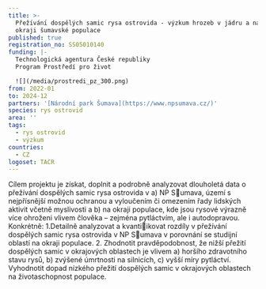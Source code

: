 ```yaml
---
title: >-
  Přežı́vánı́ dospělých samic rysa ostrovida - výzkum hrozeb v jádru a na
  okraji šumavské populace
published: true
registration_no: SS05010140
funding: |-
  Technologická agentura České republiky
  Program Prostředí pro život

  ![](/media/prostredi_pz_300.png)
from: 2022-01
to: 2024-12
partners: '[Národní park Šumava](https://www.npsumava.cz/)'
species: rys ostrovid
area: ''
tags:
  - rys ostrovid
  - výzkum
countries:
  - CZ
logoset: TACR
---
```

Cı́lem projektu je zı́skat, doplnit a podrobně analyzovat dlouholetá data o přežı́vánı́ dospělých samic rysa ostrovida v a) NP S􀀯umava, územı́ s nejpřı́snějšı́ možnou ochranou a vyloučenı́m či omezenı́m řady lidských aktivit včetně myslivosti a b) na okraji populace, kde jsou rysové výrazně vı́ce ohroženi vlivem člověka – zejména pytláctvı́m, ale i autodopravou. Konkrétně: 1.Detailně analyzovat a kvanti􀀳ikovat rozdı́ly v přežı́vánı́ dospělých samic rysa ostrovida v NP S􀀯umava v porovnánı́ se studijnı́ oblastı́ na okraji populace. 2. Zhodnotit
pravděpodobnost, že nižšı́ přežitı́ dospělých samic v okrajových oblastech je vlivem a)
horšı́ho zdravotnı́ho stavu rysů, b) zvýšené úmrtnosti na silnicı́ch, c) vyššı́ mı́ry pytláctvı́.
Vyhodnotit dopad nı́zkého přežitı́ dospělých samic v okrajových oblastech na
životaschopnost populace.
